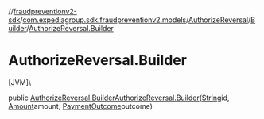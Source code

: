 //[fraudpreventionv2-sdk](../../../../index.md)/[com.expediagroup.sdk.fraudpreventionv2.models](../../index.md)/[AuthorizeReversal](../index.md)/[Builder](index.md)/[AuthorizeReversal.Builder](-authorize-reversal.-builder.md)

# AuthorizeReversal.Builder

[JVM]\

public [AuthorizeReversal.Builder](index.md)[AuthorizeReversal.Builder](-authorize-reversal.-builder.md)([String](https://docs.oracle.com/javase/8/docs/api/java/lang/String.html)id, [Amount](../../-amount/index.md)amount, [PaymentOutcome](../../-payment-outcome/index.md)outcome)

